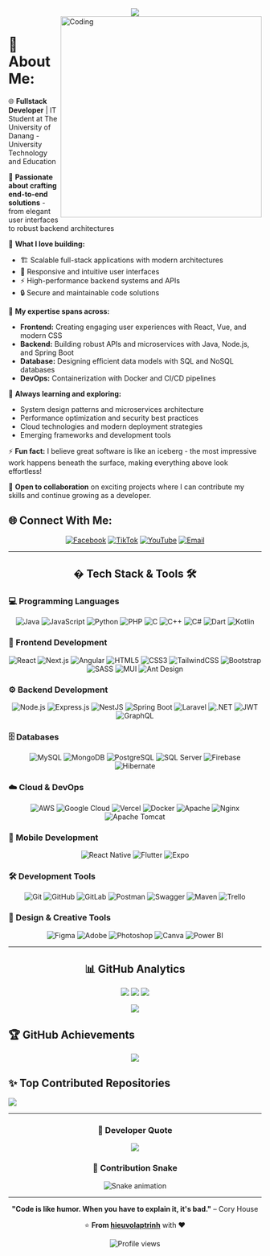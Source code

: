 <div align="center">
  <img src="https://readme-typing-svg.herokuapp.com/?font=Righteous&size=35&center=true&vCenter=true&width=500&height=70&duration=4000&lines=Hi+There!+👋;+I'm+Vo+Nguyen+Dai+Hieu!;" />
</div>

<img align="right" alt="Coding" width="400" src="https://cdn.dribbble.com/users/1162077/screenshots/3848914/programmer.gif"/>

# 💫 About Me:

🌐 **Fullstack Developer** | IT Student at The University of Danang - University Technology and Education

🎯 **Passionate about crafting end-to-end solutions** - from elegant user interfaces to robust backend architectures

🚀 **What I love building:**

- 🏗️ Scalable full-stack applications with modern architectures
- 🎨 Responsive and intuitive user interfaces
- ⚡ High-performance backend systems and APIs
- 🔒 Secure and maintainable code solutions

🤝 **My expertise spans across:**

- **Frontend:** Creating engaging user experiences with React, Vue, and modern CSS
- **Backend:** Building robust APIs and microservices with Java, Node.js, and Spring Boot
- **Database:** Designing efficient data models with SQL and NoSQL databases
- **DevOps:** Containerization with Docker and CI/CD pipelines

🌱 **Always learning and exploring:**

- System design patterns and microservices architecture
- Performance optimization and security best practices
- Cloud technologies and modern deployment strategies
- Emerging frameworks and development tools

⚡ **Fun fact:** I believe great software is like an iceberg - the most impressive work happens beneath the surface, making everything above look effortless!

📩 **Open to collaboration** on exciting projects where I can contribute my skills and continue growing as a developer.

## 🌐 Connect With Me:

<div align="center">
  
[![Facebook](https://img.shields.io/badge/Facebook-%231877F2.svg?style=for-the-badge&logo=Facebook&logoColor=white)](https://www.facebook.com/HieuVo.trumut)
[![TikTok](https://img.shields.io/badge/TikTok-%23000000.svg?style=for-the-badge&logo=TikTok&logoColor=white)](https://tiktok.com/@https://www.tiktok.com/@hieu_vo05?is_from_webapp=1&sender_device=pc)
[![YouTube](https://img.shields.io/badge/YouTube-%23FF0000.svg?style=for-the-badge&logo=YouTube&logoColor=white)](https://youtube.com/@https://www.youtube.com/@hieuvoiuem)
[![Email](https://img.shields.io/badge/Gmail-D14836?style=for-the-badge&logo=gmail&logoColor=white)](mailto:vndhieuak@gmail.com)

</div>

---

<h2 align="center">� Tech Stack & Tools 🛠</h2>

### 💻 Programming Languages

<div align="center">
  <img src="https://img.shields.io/badge/Java-%23ED8B00.svg?style=for-the-badge&logo=openjdk&logoColor=white" alt="Java">
  <img src="https://img.shields.io/badge/JavaScript-%23323330.svg?style=for-the-badge&logo=javascript&logoColor=%23F7DF1E" alt="JavaScript">
  <img src="https://img.shields.io/badge/Python-3670A0?style=for-the-badge&logo=python&logoColor=ffdd54" alt="Python">
  <img src="https://img.shields.io/badge/PHP-%23777BB4.svg?style=for-the-badge&logo=php&logoColor=white" alt="PHP">
  <img src="https://img.shields.io/badge/C-%2300599C.svg?style=for-the-badge&logo=c&logoColor=white" alt="C">
  <img src="https://img.shields.io/badge/C++-%2300599C.svg?style=for-the-badge&logo=c%2B%2B&logoColor=white" alt="C++">
  <img src="https://img.shields.io/badge/C%23-%23239120.svg?style=for-the-badge&logo=csharp&logoColor=white" alt="C#">
  <img src="https://img.shields.io/badge/Dart-%230175C2.svg?style=for-the-badge&logo=dart&logoColor=white" alt="Dart">
  <img src="https://img.shields.io/badge/Kotlin-%237F52FF.svg?style=for-the-badge&logo=kotlin&logoColor=white" alt="Kotlin">
</div>

### 🎨 Frontend Development

<div align="center">
  <img src="https://img.shields.io/badge/React-%2320232a.svg?style=for-the-badge&logo=react&logoColor=%2361DAFB" alt="React">
  <img src="https://img.shields.io/badge/Next.js-black?style=for-the-badge&logo=next.js&logoColor=white" alt="Next.js">
  <img src="https://img.shields.io/badge/Angular-%23DD0031.svg?style=for-the-badge&logo=angular&logoColor=white" alt="Angular">
  <img src="https://img.shields.io/badge/HTML5-%23E34F26.svg?style=for-the-badge&logo=html5&logoColor=white" alt="HTML5">
  <img src="https://img.shields.io/badge/CSS3-%231572B6.svg?style=for-the-badge&logo=css3&logoColor=white" alt="CSS3">
  <img src="https://img.shields.io/badge/TailwindCSS-%2338B2AC.svg?style=for-the-badge&logo=tailwind-css&logoColor=white" alt="TailwindCSS">
  <img src="https://img.shields.io/badge/Bootstrap-%238511FA.svg?style=for-the-badge&logo=bootstrap&logoColor=white" alt="Bootstrap">
  <img src="https://img.shields.io/badge/SASS-hotpink.svg?style=for-the-badge&logo=SASS&logoColor=white" alt="SASS">
  <img src="https://img.shields.io/badge/MUI-%230081CB.svg?style=for-the-badge&logo=mui&logoColor=white" alt="MUI">
  <img src="https://img.shields.io/badge/-AntDesign-%230170FE?style=for-the-badge&logo=ant-design&logoColor=white" alt="Ant Design">
</div>

### ⚙️ Backend Development

<div align="center">
  <img src="https://img.shields.io/badge/Node.js-6DA55F?style=for-the-badge&logo=node.js&logoColor=white" alt="Node.js">
  <img src="https://img.shields.io/badge/Express.js-%23404d59.svg?style=for-the-badge&logo=express&logoColor=%2361DAFB" alt="Express.js">
  <img src="https://img.shields.io/badge/NestJS-%23E0234E.svg?style=for-the-badge&logo=nestjs&logoColor=white" alt="NestJS">
  <img src="https://img.shields.io/badge/Spring_Boot-F2F4F9?style=for-the-badge&logo=spring-boot" alt="Spring Boot">
  <img src="https://img.shields.io/badge/Laravel-%23FF2D20.svg?style=for-the-badge&logo=laravel&logoColor=white" alt="Laravel">
  <img src="https://img.shields.io/badge/.NET-5C2D91?style=for-the-badge&logo=.net&logoColor=white" alt=".NET">
  <img src="https://img.shields.io/badge/JWT-black?style=for-the-badge&logo=JSON%20web%20tokens" alt="JWT">
  <img src="https://img.shields.io/badge/-GraphQL-E10098?style=for-the-badge&logo=graphql&logoColor=white" alt="GraphQL">
</div>

### 🗄️ Databases

<div align="center">
  <img src="https://img.shields.io/badge/MySQL-4479A1.svg?style=for-the-badge&logo=mysql&logoColor=white" alt="MySQL">
  <img src="https://img.shields.io/badge/MongoDB-%234ea94b.svg?style=for-the-badge&logo=mongodb&logoColor=white" alt="MongoDB">
  <img src="https://img.shields.io/badge/PostgreSQL-%23316192.svg?style=for-the-badge&logo=postgresql&logoColor=white" alt="PostgreSQL">
  <img src="https://img.shields.io/badge/Microsoft%20SQL%20Server-CC2927?style=for-the-badge&logo=microsoft%20sql%20server&logoColor=white" alt="SQL Server">
  <img src="https://img.shields.io/badge/Firebase-a08021?style=for-the-badge&logo=firebase&logoColor=ffcd34" alt="Firebase">
  <img src="https://img.shields.io/badge/Hibernate-59666C?style=for-the-badge&logo=Hibernate&logoColor=white" alt="Hibernate">
</div>

### ☁️ Cloud & DevOps

<div align="center">
  <img src="https://img.shields.io/badge/AWS-%23FF9900.svg?style=for-the-badge&logo=amazon-aws&logoColor=white" alt="AWS">
  <img src="https://img.shields.io/badge/Google_Cloud-%234285F4.svg?style=for-the-badge&logo=google-cloud&logoColor=white" alt="Google Cloud">
  <img src="https://img.shields.io/badge/Vercel-%23000000.svg?style=for-the-badge&logo=vercel&logoColor=white" alt="Vercel">
  <img src="https://img.shields.io/badge/Docker-%230db7ed.svg?style=for-the-badge&logo=docker&logoColor=white" alt="Docker">
  <img src="https://img.shields.io/badge/Apache-%23D42029.svg?style=for-the-badge&logo=apache&logoColor=white" alt="Apache">
  <img src="https://img.shields.io/badge/Nginx-%23009639.svg?style=for-the-badge&logo=nginx&logoColor=white" alt="Nginx">
  <img src="https://img.shields.io/badge/Apache%20Tomcat-%23F8DC75.svg?style=for-the-badge&logo=apache-tomcat&logoColor=black" alt="Apache Tomcat">
</div>

### 📱 Mobile Development

<div align="center">
  <img src="https://img.shields.io/badge/React_Native-%2320232a.svg?style=for-the-badge&logo=react&logoColor=%2361DAFB" alt="React Native">
  <img src="https://img.shields.io/badge/Flutter-%2302569B.svg?style=for-the-badge&logo=Flutter&logoColor=white" alt="Flutter">
  <img src="https://img.shields.io/badge/Expo-1C1E24?style=for-the-badge&logo=expo&logoColor=#D04A37" alt="Expo">
</div>

### 🛠️ Development Tools

<div align="center">
  <img src="https://img.shields.io/badge/Git-%23F05033.svg?style=for-the-badge&logo=git&logoColor=white" alt="Git">
  <img src="https://img.shields.io/badge/GitHub-%23121011.svg?style=for-the-badge&logo=github&logoColor=white" alt="GitHub">
  <img src="https://img.shields.io/badge/GitLab-%23181717.svg?style=for-the-badge&logo=gitlab&logoColor=white" alt="GitLab">
  <img src="https://img.shields.io/badge/Postman-FF6C37?style=for-the-badge&logo=postman&logoColor=white" alt="Postman">
  <img src="https://img.shields.io/badge/-Swagger-%23Clojure?style=for-the-badge&logo=swagger&logoColor=white" alt="Swagger">
  <img src="https://img.shields.io/badge/Apache%20Maven-C71A36?style=for-the-badge&logo=Apache%20Maven&logoColor=white" alt="Maven">
  <img src="https://img.shields.io/badge/Trello-%23026AA7.svg?style=for-the-badge&logo=Trello&logoColor=white" alt="Trello">
</div>

### 🎨 Design & Creative Tools

<div align="center">
  <img src="https://img.shields.io/badge/Figma-%23F24E1E.svg?style=for-the-badge&logo=figma&logoColor=white" alt="Figma">
  <img src="https://img.shields.io/badge/Adobe-%23FF0000.svg?style=for-the-badge&logo=adobe&logoColor=white" alt="Adobe">
  <img src="https://img.shields.io/badge/Adobe%20Photoshop-%2331A8FF.svg?style=for-the-badge&logo=adobe%20photoshop&logoColor=white" alt="Photoshop">
  <img src="https://img.shields.io/badge/Canva-%2300C4CC.svg?style=for-the-badge&logo=Canva&logoColor=white" alt="Canva">
  <img src="https://img.shields.io/badge/Power_BI-F2C811?style=for-the-badge&logo=powerbi&logoColor=black" alt="Power BI">
</div>

---

<h2 align="center">📊 GitHub Analytics</h2>

<div align="center">
  
![](https://github-readme-stats.vercel.app/api?username=hieuvolaptrinh&theme=tokyonight&hide_border=true&include_all_commits=true&count_private=true)
![](https://github-readme-streak-stats.herokuapp.com/?user=hieuvolaptrinh&theme=tokyonight&hide_border=true)
![](https://github-readme-stats.vercel.app/api/top-langs/?username=hieuvolaptrinh&theme=tokyonight&hide_border=true&include_all_commits=true&count_private=true&layout=compact)

</div>

<div align="center">
  <img src="https://github-readme-activity-graph.vercel.app/graph?username=hieuvolaptrinh&theme=tokyo-night&hide_border=true" />
</div>

## 🏆 GitHub Achievements

<div align="center">
  
![](https://github-profile-trophy.vercel.app/?username=hieuvolaptrinh&theme=tokyonight&no-frame=true&no-bg=false&margin-w=4)

</div>

## ✨ Top Contributed Repositories

![](https://github-contributor-stats.vercel.app/api?username=hieuvolaptrinh&limit=5&theme=tokyonight&combine_all_yearly_contributions=true)

---

<div align="center">
  
### 💭 Developer Quote
  
![](https://quotes-github-readme.vercel.app/api?type=horizontal&theme=tokyonight)

### 🐍 Contribution Snake

![Snake animation](https://github.com/hieuvolaptrinh/hieuvolaptrinh/blob/output/github-contribution-grid-snake.svg)

</div>

---

<div align="center">
  
**"Code is like humor. When you have to explain it, it's bad."** – Cory House

⭐️ **From [hieuvolaptrinh](https://github.com/hieuvolaptrinh)** with ❤️

<img src="https://komarev.com/ghpvc/?username=hieuvolaptrinh&style=for-the-badge&color=blueviolet" alt="Profile views" />

</div>

